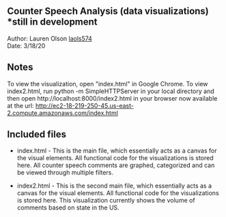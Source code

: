 Counter Speech Analysis (data visualizations)
*still in development
------------

Author: Lauren Olson [laols574](mailto:laols574@email.arizona.edu)  
Date: 3/18/20


## Notes
To view the visualization, open "index.html" in Google Chrome. To view index2.html, run python -m SimpleHTTPServer in your local directory and then open http://localhost:8000/index2.html in your browser
now available at the url: http://ec2-18-219-250-45.us-east-2.compute.amazonaws.com/index.html

## Included files

* index.html - This is the main file, which essentially acts as a canvas for the visual elements. All functional code for the visualizations is stored here. All counter speech comments are graphed, categorized and can be viewed through multiple filters.

* index2.html - This is the second main file, which essentially acts as a canvas for the visual elements. All functional code for the visualizations is stored here. This visualization currently shows the volume of comments based on state in the US.

